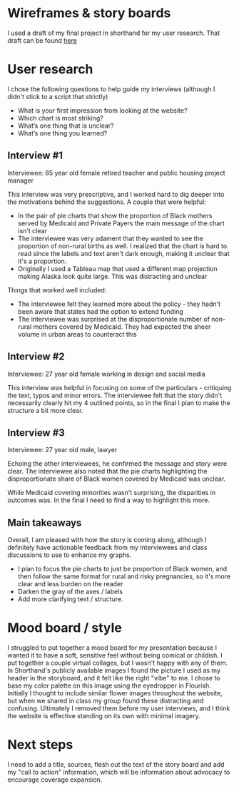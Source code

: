 # Wireframes & story boards
I used a draft of my final project in shorthand for my user research.  That draft can be found [here](https://preview.shorthand.com/rHTAaLvK4tVfFzv3)

# User research
I chose the following questions to help guide my interviews (although I didn't stick to a script that strictly)
- What is your first impression from looking at the website?
- Which chart is most striking?
- What’s one thing that is unclear?
- What’s one thing you learned?

## Interview #1
Interviewee: 85 year old female retired teacher and public housing project manager

This interview was very prescriptive, and I worked hard to dig deeper into the motivations behind the suggestions.  A couple that were helpful:
- In the pair of pie charts that show the proportion of Black mothers served by Medicaid and Private Payers the main message of the chart isn't clear
- The interviewee was very adament that they wanted to see the proportion of non-rural births as well.  I realized that the chart is hard to read since the labels and text aren't dark enough, making it unclear that it's a proportion. 
- Originally I used a Tableau map that used a different map projection making Alaska look quite large.  This was distracting and unclear

Things that worked well included:
- The interviewee felt they learned more about the policy - they hadn't been aware that states had the option to extend funding
- The interviewee was surprised at the disproportionate number of non-rural mothers covered by Medicaid.  They had expected the sheer volume in urban areas to counteract this

## Interview #2
Interviewee: 27 year old female working in design and social media

This interview was helpful in focusing on some of the particulars - critiquing the text, typos and minor errors.  The interviewee felt that the story didn't necessarily clearly hit my 4 outlined points, so in the final I plan to make the structure a bit more clear.

## Interview #3
Interviewee: 27 year old male, lawyer

Echoing the other interviewees, he confirmed the message and story were clear. The interviewee also noted that the pie charts highlighting the disproportionate share of Black women covered by Medicaid was unclear.  

While Medicaid covering minorities wasn't surprising, the disparities in outcomes was.  In the final I need to find a way to highlight this more.

## Main takeaways
Overall, I am pleased with how the story is coming along, although I definitely have actionable feedback from my interviewees and class discussions to use to enhance my graphs.
- I plan to focus the pie charts to just be proportion of Black women, and then follow the same format for rural and risky pregnancies, so it's more clear and less burden on the reader
- Darken the gray of the axes / labels
- Add more clarifying text / structure.


# Mood board / style
I struggled to put together a mood board for my presentation because I wanted it to have a soft, sensitive feel without being comical or childish.  I put together a couple virtual collages, but I wasn't happy with any of them.  In Shorthand's publicly available images I found the picture I used as my header in the storyboard, and it felt like the right "vibe" to me.  I chose to base my color palette on this image using the eyedropper in Flourish.
Initially I thought to include similar flower images throughout the website, but when we shared in class my group found these distracting and confusing.  Ultimately I removed them before my user interviews, and I think the website is effective standing on its own with minimal imagery.

# Next steps
I need to add a title, sources, flesh out the text of the story board and add my "call to action" information, which will be information about advocacy to encourage coverage expansion.


